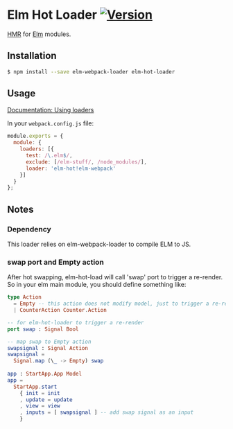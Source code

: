 # Elm Hot Loader [![Version](https://img.shields.io/npm/v/elm-hot-loader.svg)](https://www.npmjs.com/package/elm-hot-loader)

[HMR](https://webpack.github.io/docs/hot-module-replacement.html) for [Elm](http://elm-lang.org/) modules.


## Installation

```sh
$ npm install --save elm-webpack-loader elm-hot-loader
```


## Usage

[Documentation: Using loaders](http://webpack.github.io/docs/using-loaders.html)

In your `webpack.config.js` file:

```js
module.exports = {
  module: {
    loaders: [{
      test: /\.elm$/,
      exclude: [/elm-stuff/, /node_modules/],
      loader: 'elm-hot!elm-webpack'
    }]
  }
};
```

## Notes

### Dependency

This loader relies on elm-webpack-loader to compile ELM to JS.

### swap port and Empty action

After hot swapping, elm-hot-load will call 'swap' port to trigger a re-render.
So in your elm main module, you should define something like:

```elm
type Action 
  = Empty -- this action does not modify model, just to trigger a re-render
  | CounterAction Counter.Action

-- for elm-hot-loader to trigger a re-render
port swap : Signal Bool

-- map swap to Empty action
swapsignal : Signal Action
swapsignal =
  Signal.map (\_ -> Empty) swap
  
app : StartApp.App Model
app =
  StartApp.start
    { init = init
    , update = update
    , view = view
    , inputs = [ swapsignal ] -- add swap signal as an input
    }
```
